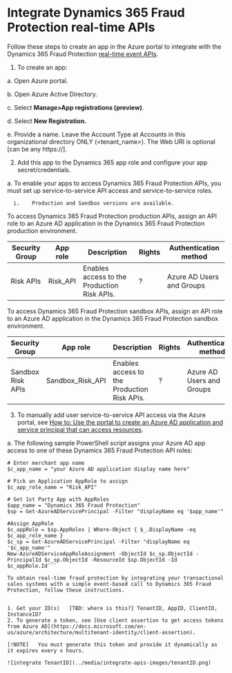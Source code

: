 # Integrate Dynamics 365 Fraud Protection real-time APIs

Follow these steps to create an app in the Azure portal to integrate with the Dynamics 365 Fraud Protection [real-time event APIs](real-time-api.md).

1.	To create an app:

   a.	Open Azure portal.
  
   b.	Open Azure Active Directory.
  
   c.	Select **Manage>App registrations (preview)**.
  
   d.	Select **New Registration.**
  
   e.	Provide a name. Leave the Account Type at Accounts in this organizational directory ONLY (<tenant_name>). The Web URI is optional [can be any https://].
  
2.	Add this app to the Dynamics 365 app role and configure your app secret/credentials.

   a.	To enable your apps to access Dynamics 365 Fraud Protection APIs, you must set up service-to-service API access and service-to-service roles.
  
      i.	Production and Sandbox versions are available.
    
  To access Dynamics 365 Fraud Protection production APIs, assign an API role to an Azure AD application in the Dynamics 365 Fraud Protection production environment.

|Security Group   |App role   |Description   |Rights   |Authentication method   |
|---|---|---|---|---|
|Risk APIs   |Risk_API   |Enables access to the Production Risk APIs.   |?   |Azure AD Users and Groups   |

To access Dynamics 365 Fraud Protection sandbox APIs, assign an API role to an Azure AD application in the Dynamics 365 Fraud Protection sandbox environment.

|Security Group   |App role   |Description   |Rights   |Authentication method   |
|---|---|---|---|---|
|Sandbox Risk APIs   |Sandbox_Risk_API   |Enables access to the Production Risk APIs.   |?   |Azure AD Users and Groups   |

3.	To manually add user service-to-service API access  via the Azure portal, see [How to: Use the portal to create an Azure AD application and service principal that can access resources](https://docs.microsoft.com/en-us/azure/active-directory/develop/howto-create-service-principal-portal).

a.	The following sample PowerShell script assigns your Azure AD app access to one of these Dynamics 365 Fraud Protection API roles:

```# Enter merchant app name
# Enter merchant app name
$c_app_name = "your Azure AD application display name here"

# Pick an Application AppRole to assign
$c_app_role_name = "Risk_API"

# Get 1st Party App with AppRoles
$app_name = "Dynamics 365 Fraud Protection"
$sp = Get-AzureADServicePrincipal -Filter "displayName eq '$app_name'"

#Assign AppRole
$c_appRole = $sp.AppRoles | Where-Object { $_.DisplayName -eq $c_app_role_name }
$c_sp = Get-AzureADServicePrincipal -Filter "displayName eq '$c_app_name'"
New-AzureADServiceAppRoleAssignment -ObjectId $c_sp.ObjectId -PrincipalId $c_sp.ObjectId -ResourceId $sp.ObjectId -Id $c_appRole.Id```

To obtain real-time fraud protection by integrating your transactional sales systems with a simple event-based call to Dynamics 365 Fraud Protection, follow these instructions.


1. Get your ID(s)   [TBD: where is this?] TenantID, AppID, ClientID, InstanceID?
2. To generate a token, see [Use client assertion to get access tokens from Azure AD](https://docs.microsoft.com/en-us/azure/architecture/multitenant-identity/client-assertion).

[!NOTE]   You must generate this token and provide it dynamically as it expires every x hours.

![integrate TenantID](../media/integrate-apis-images/tenantID.png)






